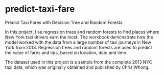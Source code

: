 # predict-taxi-fare
Predict Taxi Fares with Decision Tree and Random Forests


In this project, I se regression trees and random forests to find places where New York taxi drivers earn the most. The workbook demonstrate how the model worked with the data from a large number of taxi journeys in New York from 2013.  Regression trees and random forests are used to predict the value of fares and tips, based on location, date and time.

The dataset used in this project is a sample from the complete 2013 NYC taxi data, which was originally obtained and published by Chris Whong.
